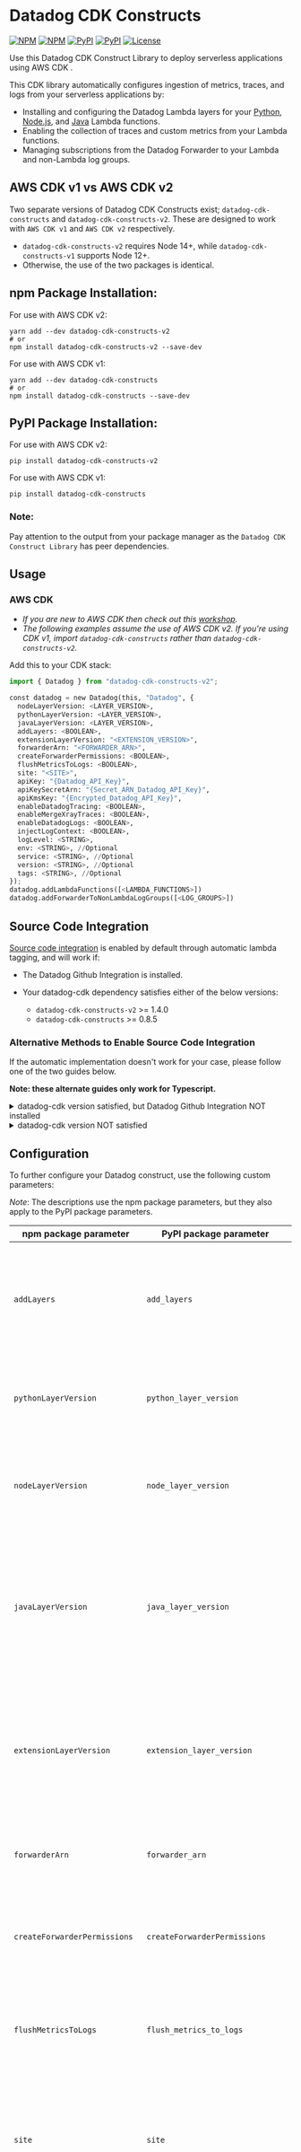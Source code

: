# Datadog CDK Constructs

[![NPM](https://img.shields.io/npm/v/datadog-cdk-constructs?color=blue&label=npm+cdk+v1)](https://www.npmjs.com/package/datadog-cdk-constructs)
[![NPM](https://img.shields.io/npm/v/datadog-cdk-constructs-v2?color=39a356&label=npm+cdk+v2)](https://www.npmjs.com/package/datadog-cdk-constructs-v2)
[![PyPI](https://img.shields.io/pypi/v/datadog-cdk-constructs?color=blue&label=pypi+cdk+v1)](https://pypi.org/project/datadog-cdk-constructs/)
[![PyPI](https://img.shields.io/pypi/v/datadog-cdk-constructs-v2?color=39a356&label=pypi+cdk+v2)](https://pypi.org/project/datadog-cdk-constructs-v2/)
[![License](https://img.shields.io/badge/license-Apache--2.0-blue)](https://github.com/DataDog/datadog-cdk-constructs/blob/main/LICENSE)

Use this Datadog CDK Construct Library to deploy serverless applications using AWS CDK .

This CDK library automatically configures ingestion of metrics, traces, and logs from your serverless applications by:

* Installing and configuring the Datadog Lambda layers for your [Python](https://github.com/DataDog/datadog-lambda-layer-python), [Node.js](https://github.com/DataDog/datadog-lambda-layer-js), and [Java](https://docs.datadoghq.com/serverless/installation/java/?tab=awscdk) Lambda functions.
* Enabling the collection of traces and custom metrics from your Lambda functions.
* Managing subscriptions from the Datadog Forwarder to your Lambda and non-Lambda log groups.

## AWS CDK v1 vs AWS CDK v2

Two separate versions of Datadog CDK Constructs exist; `datadog-cdk-constructs` and `datadog-cdk-constructs-v2`. These are designed to work with `AWS CDK v1` and `AWS CDK v2` respectively.

* `datadog-cdk-constructs-v2` requires Node 14+, while `datadog-cdk-constructs-v1` supports Node 12+.
* Otherwise, the use of the two packages is identical.

## npm Package Installation:

For use with AWS CDK v2:

```
yarn add --dev datadog-cdk-constructs-v2
# or
npm install datadog-cdk-constructs-v2 --save-dev
```

For use with AWS CDK v1:

```
yarn add --dev datadog-cdk-constructs
# or
npm install datadog-cdk-constructs --save-dev
```

## PyPI Package Installation:

For use with AWS CDK v2:

```
pip install datadog-cdk-constructs-v2
```

For use with AWS CDK v1:

```
pip install datadog-cdk-constructs
```

### Note:

Pay attention to the output from your package manager as the `Datadog CDK Construct Library` has peer dependencies.

## Usage

### AWS CDK

* *If you are new to AWS CDK then check out this [workshop](https://cdkworkshop.com/15-prerequisites.html).*
* *The following examples assume the use of AWS CDK v2. If you're using CDK v1, import `datadog-cdk-constructs` rather than `datadog-cdk-constructs-v2`.*

Add this to your CDK stack:

```python
import { Datadog } from "datadog-cdk-constructs-v2";

const datadog = new Datadog(this, "Datadog", {
  nodeLayerVersion: <LAYER_VERSION>,
  pythonLayerVersion: <LAYER_VERSION>,
  javaLayerVersion: <LAYER_VERSION>,
  addLayers: <BOOLEAN>,
  extensionLayerVersion: "<EXTENSION_VERSION>",
  forwarderArn: "<FORWARDER_ARN>",
  createForwarderPermissions: <BOOLEAN>,
  flushMetricsToLogs: <BOOLEAN>,
  site: "<SITE>",
  apiKey: "{Datadog_API_Key}",
  apiKeySecretArn: "{Secret_ARN_Datadog_API_Key}",
  apiKmsKey: "{Encrypted_Datadog_API_Key}",
  enableDatadogTracing: <BOOLEAN>,
  enableMergeXrayTraces: <BOOLEAN>,
  enableDatadogLogs: <BOOLEAN>,
  injectLogContext: <BOOLEAN>,
  logLevel: <STRING>,
  env: <STRING>, //Optional
  service: <STRING>, //Optional
  version: <STRING>, //Optional
  tags: <STRING>, //Optional
});
datadog.addLambdaFunctions([<LAMBDA_FUNCTIONS>])
datadog.addForwarderToNonLambdaLogGroups([<LOG_GROUPS>])
```

## Source Code Integration

[Source code integration](https://docs.datadoghq.com/integrations/guide/source-code-integration/) is enabled by default through automatic lambda tagging, and will work if:

* The Datadog Github Integration is installed.
* Your datadog-cdk dependency satisfies either of the below versions:

  * `datadog-cdk-constructs-v2` >= 1.4.0
  * `datadog-cdk-constructs` >= 0.8.5

### Alternative Methods to Enable Source Code Integration

If the automatic implementation doesn't work for your case, please follow one of the two guides below.

**Note: these alternate guides only work for Typescript.**

<details>
  <summary>datadog-cdk version satisfied, but Datadog Github Integration NOT installed</summary>

If the Datadog Github Integration is not installed, you need to import the `datadog-ci` package and manually upload your Git metadata to Datadog.
We recommend you do this where your CDK Stack is initialized.

```python
const app = new cdk.App();

// Make sure to add @datadog/datadog-ci via your package manager
const datadogCi = require("@datadog/datadog-ci");
// Manually uploading Git metadata to Datadog.
datadogCi.gitMetadata.uploadGitCommitHash('{Datadog_API_Key}', '<SITE>')

const app = new cdk.App();
new ExampleStack(app, "ExampleStack", {});

app.synth();
```

</details>
<details>
  <summary>datadog-cdk version NOT satisfied</summary>

Change your initialization function as follows (note: we're changing this to pass just the `gitHash` value to the CDK):

```python
async function main() {
  // Make sure to add @datadog/datadog-ci via your package manager
  const datadogCi = require("@datadog/datadog-ci");
  const [, gitHash] = await datadogCi.gitMetadata.uploadGitCommitHash('{Datadog_API_Key}', '<SITE>')

  const app = new cdk.App();
  // Pass in the hash to the ExampleStack constructor
  new ExampleStack(app, "ExampleStack", {}, gitHash);
}
```

Ensure you call this function to initialize your stack.

In your stack constructor, change to add an optional `gitHash` parameter, and call `addGitCommitMetadata()`:

```python
export class ExampleStack extends cdk.Stack {
  constructor(scope: cdk.App, id: string, props?: cdk.StackProps, gitHash?: string) {
    ...
    ...
    datadog.addGitCommitMetadata([<YOUR_FUNCTIONS>], gitHash)
  }
}
```

</details>

## Configuration

To further configure your Datadog construct, use the following custom parameters:

*Note*: The descriptions use the npm package parameters, but they also apply to the PyPI package parameters.

| npm package parameter | PyPI package parameter | Description |
| --- | --- | --- |
| `addLayers` | `add_layers` | Whether to add the Lambda Layers or expect the user to bring their own. Defaults to true. When true, the Lambda Library version variables are also required. When false, you must include the Datadog Lambda library in your functions' deployment packages. |
| `pythonLayerVersion` | `python_layer_version` | Version of the Python Lambda layer to install, such as 21. Required if you are deploying at least one Lambda function written in Python and `addLayers` is true. Find the latest version number [here](https://github.com/DataDog/datadog-lambda-python/releases). |
| `nodeLayerVersion` | `node_layer_version` | Version of the Node.js Lambda layer to install, such as 29. Required if you are deploying at least one Lambda function written in Node.js and `addLayers` is true. Find the latest version number from [here](https://github.com/DataDog/datadog-lambda-js/releases). |
| `javaLayerVersion` | `java_layer_version` | Version of the Java layer to install, such as 8. Required if you are deploying at least one Lambda function written in Java and `addLayers` is true. Find the latest version number in the [Serverless Java installation documentation](https://docs.datadoghq.com/serverless/installation/java/?tab=awscdk). **Note**: `extensionLayerVersion >= 25` and `javaLayerVersion >= 5` are required for the Datadog construct to instrument your Java functions properly. |
| `extensionLayerVersion` | `extension_layer_version` | Version of the Datadog Lambda Extension layer to install, such as 5. When `extensionLayerVersion` is set, `apiKey` (or if encrypted, `apiKMSKey` or `apiKeySecretArn`) needs to be set as well. When enabled, lambda function log groups will not be subscribed by the forwarder. Learn more about the Lambda extension [here](https://docs.datadoghq.com/serverless/datadog_lambda_library/extension/). |
| `forwarderArn` | `forwarder_arn` | When set, the plugin will automatically subscribe the Datadog Forwarder to the functions' log groups. Do not set `forwarderArn` when `extensionLayerVersion` is set. |
| `createForwarderPermissions` | `createForwarderPermissions` | When set to `true`, creates a Lambda permission on the the Datadog Forwarder per log group. Since the Datadog Forwarder has permissions configured by default, this is unnecessary in most use cases. |
| `flushMetricsToLogs` | `flush_metrics_to_logs` | Send custom metrics using CloudWatch logs with the Datadog Forwarder Lambda function (recommended). Defaults to `true` . If you disable this parameter, it's required to set `apiKey` (or if encrypted, `apiKMSKey` or `apiKeySecretArn`). |
| `site` | `site` | Set which Datadog site to send data. This is only used when `flushMetricsToLogs` is `false` or `extensionLayerVersion` is set. Possible values are `datadoghq.com`, `datadoghq.eu`, `us3.datadoghq.com`, `us5.datadoghq.com`, `ap1.datadoghq.com`, and `ddog-gov.com`. The default is `datadoghq.com`. |
| `apiKey` | `api_key` | Datadog API Key, only needed when `flushMetricsToLogs` is `false` or `extensionLayerVersion` is set. For more information about getting a Datadog API key, see the [API key documentation](https://docs.datadoghq.com/account_management/api-app-keys/#api-keys). |
| `apiKeySecretArn` | `api_key_secret_arn` | The ARN of the secret storing the Datadog API key in AWS Secrets Manager. Use this parameter in place of `apiKey` when `flushMetricsToLogs` is `false` or `extensionLayer` is set. Remember to add the `secretsmanager:GetSecretValue` permission to the Lambda execution role. |
| `apiKmsKey` | `api_kms_key` | Datadog API Key encrypted using KMS. Use this parameter in place of `apiKey` when `flushMetricsToLogs` is `false` or `extensionLayerVersion` is set, and you are using KMS encryption. |
| `enableDatadogTracing` | `enable_datadog_tracing` | Enable Datadog tracing on your Lambda functions. Defaults to `true`. |
| `enableMergeXrayTraces` | `enable_merge_xray_traces` | Enable merging X-Ray traces on your Lambda functions. Defaults to `false`. |
| `enableDatadogLogs` | `enable_datadog_logs` | Send Lambda function logs to Datadog via the Datadog Lambda Extension.  Defaults to `true`. Note: This setting has no effect on logs sent via the Datadog Forwarder. |
| `enableSourceCodeIntegration` | `enable_source_code_integration` | Enable Datadog Source Code Integration, connecting your telemetry with application code in your Git repositories. This requires the Datadog Github Integration to work, otherwise please follow the [alternative method](#alternative-methods-to-enable-source-code-integration). Learn more [here](https://docs.datadoghq.com/integrations/guide/source-code-integration/). Defaults to `true`. |
| `injectLogContext` | `inject_log_context` | When set, the Lambda layer will automatically patch console.log with Datadog's tracing ids. Defaults to `true`. |
| `logLevel` | `log_level` | When set to `debug`, the Datadog Lambda Library and Extension will log additional information to help troubleshoot issues. |
| `env` | `env` | When set along with `extensionLayerVersion`, a `DD_ENV` environment variable is added to all Lambda functions with the provided value. When set along with `forwarderArn`, an `env` tag is added to all Lambda functions with the provided value. |
| `service` | `service` | When set along with `extensionLayerVersion`, a `DD_SERVICE` environment variable is added to all Lambda functions with the provided value. When set along with `forwarderArn`, a `service` tag is added to all Lambda functions with the provided value. |
| `version` | `version` | When set along with `extensionLayerVersion`, a `DD_VERSION` environment variable is added to all Lambda functions with the provided value. When set along with `forwarderArn`, a `version` tag is added to all Lambda functions with the provided value. |
| `tags` | `tags` | A comma separated list of key:value pairs as a single string. When set along with `extensionLayerVersion`, a `DD_TAGS` environment variable is added to all Lambda functions with the provided value. When set along with `forwarderArn`, the cdk parses the string and sets each key:value pair as a tag to all Lambda functions. |
| `enableColdStartTracing`      | `enable_cold_start_tracing` | Set to `false` to disable Cold Start Tracing. Used in NodeJS and Python. Defaults to `true`. |
| `coldStartTraceMinDuration`   | `min_cold_start_trace_duration` | Sets the minimum duration (in milliseconds) for a module load event to be traced via Cold Start Tracing. Number. Defaults to `3`. |
| `coldStartTraceSkipLibs`      | `cold_start_trace_skip_libs`| Optionally skip creating Cold Start Spans for a comma-separated list of libraries. Useful to limit depth or skip known libraries. Default depends on runtime. |
| `enableProfiling`             | `enable_profiling` | Enable the Datadog Continuous Profiler with `true`. Supported in Beta for NodeJS and Python. Defaults to `false`. |
| `encodeAuthorizerContext`     |`encode_authorizer_context` | When set to `true` for Lambda authorizers, the tracing context will be encoded into the response for propagation. Supported for NodeJS and Python. Defaults to `true`. |
| `decodeAuthorizerContext`     |`decode_authorizer_context` | When set to `true` for Lambdas that are authorized via Lambda authorizers, it will parse and use the encoded tracing context (if found). Supported for NodeJS and Python. Defaults to `true`.                         |
| `apmFlushDeadline` | Used to determine when to submit spans before a timeout occurs, in milliseconds. When the remaining time in an AWS Lambda invocation is less than the value set, the tracer attempts to submit the current active spans and all finished spans. Supported for NodeJS and Python. Defaults to `100` milliseconds. |
| `redirectHandler` | `redirect_handler` | When set to `false`, skip redirecting handler to the Datadog Lambda Library's handler. Useful when only instrumenting with Datadog Lambda Extension. Defaults to `true`. |

**Note**: Using the parameters above may override corresponding function level `DD_XXX` environment variables.

### Tracing

Enable X-Ray Tracing on your Lambda functions. For more information, see [CDK documentation](https://docs.aws.amazon.com/cdk/api/latest/docs/@aws-cdk_aws-lambda.Tracing.html).

```python
import * as lambda from "aws-cdk-lib/aws-lambda";

const lambda_function = new lambda.Function(this, "HelloHandler", {
  runtime: lambda.Runtime.NODEJS_14_X,
  code: lambda.Code.fromAsset("lambda"),
  handler: "hello.handler",
  tracing: lambda.Tracing.ACTIVE,
});
```

### Nested Stacks

Add the Datadog CDK Construct to each stack you wish to instrument with Datadog. In the example below, we initialize the Datadog CDK Construct and call `addLambdaFunctions()` in both the `RootStack` and `NestedStack`.

```python
import { Datadog } from "datadog-cdk-constructs-v2";
import * as cdk from "aws-cdk-lib";
import { Construct } from "constructs";

class RootStack extends cdk.Stack {
  constructor(scope: cdk.App, id: string, props?: cdk.StackProps) {
    super(scope, id, props);
    new NestedStack(this, "NestedStack");

    const datadog = new Datadog(this, "Datadog", {
      nodeLayerVersion: <LAYER_VERSION>,
      pythonLayerVersion: <LAYER_VERSION>,
      javaLayerVersion: <LAYER_VERSION>,
      addLayers: <BOOLEAN>,
      forwarderArn: "<FORWARDER_ARN>",
      flushMetricsToLogs: <BOOLEAN>,
      site: "<SITE>",
      apiKey: "{Datadog_API_Key}",
      apiKeySecretArn: "{Secret_ARN_Datadog_API_Key}",
      apiKmsKey: "{Encrypted_Datadog_API_Key}",
      enableDatadogTracing: <BOOLEAN>,
      enableMergeXrayTraces: <BOOLEAN>,
      enableDatadogLogs: <BOOLEAN>,
      injectLogContext: <BOOLEAN>
    });
    datadog.addLambdaFunctions([<LAMBDA_FUNCTIONS>]);

  }
}

class NestedStack extends cdk.NestedStack {
  constructor(scope: Construct, id: string, props?: cdk.NestedStackProps) {
    super(scope, id, props);

    const datadog = new Datadog(this, "Datadog", {
      nodeLayerVersion: <LAYER_VERSION>,
      pythonLayerVersion: <LAYER_VERSION>,
      javaLayerVersion: <LAYER_VERSION>,
      addLayers: <BOOLEAN>,
      forwarderArn: "<FORWARDER_ARN>",
      flushMetricsToLogs: <BOOLEAN>,
      site: "<SITE>",
      apiKey: "{Datadog_API_Key}",
      apiKeySecretArn: "{Secret_ARN_Datadog_API_Key}",
      apiKmsKey: "{Encrypted_Datadog_API_Key}",
      enableDatadogTracing: <BOOLEAN>,
      enableMergeXrayTraces: <BOOLEAN>,
      enableDatadogLogs: <BOOLEAN>,
      injectLogContext: <BOOLEAN>
    });
    datadog.addLambdaFunctions([<LAMBDA_FUNCTIONS>]);

  }
}
```

### Tags

Add tags to your constructs. We recommend setting an `env` and `service` tag to tie Datadog telemetry together. For more information see [official AWS documentation](https://docs.aws.amazon.com/cdk/latest/guide/tagging.html) and [CDK documentation](https://docs.aws.amazon.com/cdk/api/v2/docs/aws-cdk-lib.Tags.html).

## How it works

The Datadog CDK construct takes in a list of lambda functions and installs the Datadog Lambda Library by attaching the Lambda Layers for [Java](https://docs.datadoghq.com/serverless/installation/java/?tab=awscdk), [Node.js](https://github.com/DataDog/datadog-lambda-layer-js), and [Python](https://github.com/DataDog/datadog-lambda-layer-python) to your functions. It redirects to a replacement handler that initializes the Lambda Library without any required code changes. Additional configurations added to the Datadog CDK construct will also translate into their respective environment variables under each lambda function (if applicable / required).

While Lambda function based log groups are handled by the `addLambdaFunctions` method automatically, the construct has an additional function `addForwarderToNonLambdaLogGroups` which subscribes the forwarder to any additional log groups of your choosing.

## Resources to learn about CDK

* [CDK TypeScript Workshop](https://cdkworkshop.com/20-typescript.html)
* [Video Introducing CDK by AWS with Demo](https://youtu.be/ZWCvNFUN-sU)
* [CDK Concepts](https://youtu.be/9As_ZIjUGmY)

## Repository Structure

In this repository, the folders `v1` and `v2` correspond to the packages `datadog-cdk-constructs` and `datadog-cdk-contructs-v2`. Each can be treated as a separate project (they are separate projen projects with separate dependencies, config files, tests, and scripts).

Additionally, there is a `common` folder that contains shared logic common to both `v1` and `v2` packages. This is done by soft-linking a `common` folder within `v1/src` and `v2/src` to the `common` folder in the root of the repository.

## Using Projen

The `v1` and `v2` Datadog CDK Construct Libraries both use Projen to maintain project configuration files such as the `package.json`, `.gitignore`, `.npmignore`, etc. Most of the configuration files will be protected by Projen via read-only permissions. In order to change these files, edit the `.projenrc.js` file within `v1` or `v2` folders, then run `npx projen` (while in `v1` or `v2`) to synthesize the new changes. Check out [Projen](https://github.com/projen/projen) for more details.

## Opening Issues

If you encounter a bug with this package, we want to hear about it. Before opening a new issue, search the existing issues to avoid duplicates.

When opening an issue, include the Datadog CDK Construct version, Node version, and stack trace if available. In addition, include the steps to reproduce when appropriate.

You can also open an issue for a feature request.

## Contributing

If you find an issue with this package and have a fix, please feel free to open a pull request following the [procedures](https://github.com/DataDog/datadog-cdk-constructs/blob/main/CONTRIBUTING.md).

## Testing

If you contribute to this package you can run the tests using `yarn test` within the `v1` or `v2` folders. This package also includes a sample application for manual testing:

1. Open a seperate terminal and `cd` into `v1` or `v2`.
2. Run `yarn watch`, this will ensure the Typescript files in the `src` directory are compiled to Javascript in the `lib` directory.
3. Navigate to `src/sample`, here you can edit `index.ts` to test your contributions manually.
4. At the root of the `v1` or `v2` directory (whichever you are working on), run `npx cdk --app lib/sample/index.js <CDK Command>`, replacing `<CDK Command>` with common CDK commands like `synth`, `diff`, or `deploy`.

* Note, if you receive "... is not authorized to perform: ..." you may also need to authorize the commands with your AWS credentials.

### Debug Logs

To display the debug logs for this library, set the `DD_CONSTRUCT_DEBUG_LOGS` env var to `true` when running `cdk synth` (use `--quiet` to suppress generated template output).

Example:
*Ensure you are at the root of the `v1` or `v2` directory*

```
DD_CONSTRUCT_DEBUG_LOGS=true npx cdk --app lib/sample/index.js synth --quiet
```

## Community

For product feedback and questions, join the `#serverless` channel in the [Datadog community on Slack](https://chat.datadoghq.com/).

## License

Unless explicitly stated otherwise all files in this repository are licensed under the Apache License Version 2.0.

This product includes software developed at Datadog (https://www.datadoghq.com/). Copyright 2021 Datadog, Inc.
